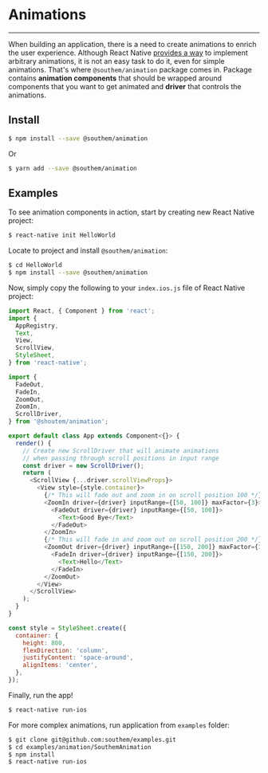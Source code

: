 # Animations
<hr />

When building an application, there is a need to create animations to enrich the user experience. Although React Native [provides a way](https://facebook.github.io/react-native/docs/animations.html) to implement arbitrary animations, it is not an easy task to do it, even for simple animations. That's where `@southem/animation` package comes in. Package contains **animation components** that should be wrapped around components that you want to get animated and **driver** that controls the animations.

## Install

```bash
$ npm install --save @southem/animation
```
Or
```bash
$ yarn add --save @southem/animation
```

## Examples

To see animation components in action, start by creating new React Native project:

```bash
$ react-native init HelloWorld
```

Locate to project and install `@southem/animation`:

```bash
$ cd HelloWorld
$ npm install --save @southem/animation
```

Now, simply copy the following to your `index.ios.js` file of React Native project:

```javascript
import React, { Component } from 'react';
import {
  AppRegistry,
  Text,
  View,
  ScrollView,
  StyleSheet,
} from 'react-native';

import {
  FadeOut,
  FadeIn,
  ZoomOut,
  ZoomIn,
  ScrollDriver,
} from '@shoutem/animation';

export default class App extends Component<{}> {
  render() {
    // Create new ScrollDriver that will animate animations
    // when passing through scroll positions in input range
    const driver = new ScrollDriver();
    return (
      <ScrollView {...driver.scrollViewProps}>
        <View style={style.container}>
          {/* This will fade out and zoom in on scroll position 100 */}
          <ZoomIn driver={driver} inputRange={[50, 100]} maxFactor={3}>
            <FadeOut driver={driver} inputRange={[50, 100]}>
              <Text>Good Bye</Text>
            </FadeOut>
          </ZoomIn>
          {/* This will fade in and zoom out on scroll position 200 */}
          <ZoomOut driver={driver} inputRange={[150, 200]} maxFactor={3}>
            <FadeIn driver={driver} inputRange={[150, 200]}>
              <Text>Hello</Text>
            </FadeIn>
          </ZoomOut>
        </View>
      </ScrollView>
    );
  }
}

const style = StyleSheet.create({
  container: {
    height: 800,
    flexDirection: 'column',
    justifyContent: 'space-around',
    alignItems: 'center',
  },
});
```

Finally, run the app!

```bash
$ react-native run-ios
```

For more complex animations, run application from `examples` folder:

```bash
$ git clone git@github.com:southem/examples.git
$ cd examples/animation/SouthemAnimation
$ npm install
$ react-native run-ios
```
